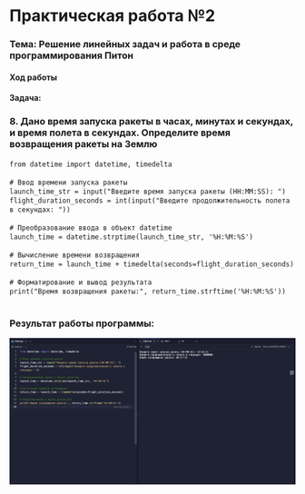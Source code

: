 # Практическая работа №2 #

### Тема: Решение линейных задач и работа в среде программирования Питон

#### Ход работы

#### Задача:


### 8.	Дано время запуска ракеты в часах, минутах и секундах,  и время полета в секундах. Определите время возвращения ракеты на Землю


```
from datetime import datetime, timedelta

# Ввод времени запуска ракеты
launch_time_str = input("Введите время запуска ракеты (HH:MM:SS): ")
flight_duration_seconds = int(input("Введите продолжительность полета в секундах: "))

# Преобразование ввода в объект datetime
launch_time = datetime.strptime(launch_time_str, '%H:%M:%S')

# Вычисление времени возвращения
return_time = launch_time + timedelta(seconds=flight_duration_seconds)

# Форматирование и вывод результата
print("Время возвращения ракеты:", return_time.strftime('%H:%M:%S'))


```



### Результат работы программы: 

![](https://github.com/evilibronteee/HTML/blob/main/PR2_YP/Python%20-%20Replit%20-%20Google%20Chrome%2007.04.2024%2016_54_23.png?raw=true)
